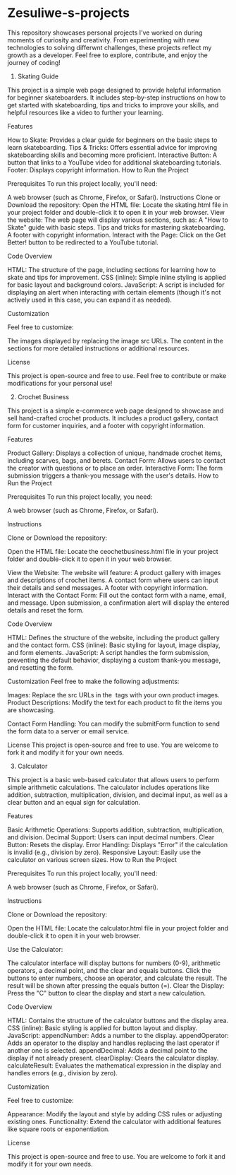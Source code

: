 # Zesuliwe-s-projects
This repository showcases personal projects I’ve worked on during moments of curiosity and creativity. From experimenting with new technologies to solving differwnt challenges, these projects reflect my growth as a developer. Feel free to explore, contribute, and enjoy the journey of coding!


1. Skating Guide

   
This project is a simple web page designed to provide helpful information for beginner skateboarders. It includes step-by-step instructions on how to get started with skateboarding, tips and tricks to improve your skills, and helpful resources like a video to further your learning.

Features

How to Skate: Provides a clear guide for beginners on the basic steps to learn skateboarding.
Tips & Tricks: Offers essential advice for improving skateboarding skills and becoming more proficient.
Interactive Button: A button that links to a YouTube video for additional skateboarding tutorials.
Footer: Displays copyright information.
How to Run the Project

Prerequisites
To run this project locally, you'll need:

A web browser (such as Chrome, Firefox, or Safari).
Instructions
Clone or Download the repository:
Open the HTML file:
Locate the skating.html file in your project folder and double-click it to open it in your web browser.
View the website:
The web page will display various sections, such as:
A "How to Skate" guide with basic steps.
Tips and tricks for mastering skateboarding.
A footer with copyright information.
Interact with the Page:
Click on the Get Better! button to be redirected to a YouTube tutorial.

Code Overview

HTML: The structure of the page, including sections for learning how to skate and tips for improvement.
CSS (inline): Simple inline styling is applied for basic layout and background colors.
JavaScript: A script is included for displaying an alert when interacting with certain elements (though it's not actively used in this case, you can expand it as needed).

Customization

Feel free to customize:

The images displayed by replacing the image src URLs.
The content in the sections for more detailed instructions or additional resources.

License

This project is open-source and free to use. Feel free to contribute or make modifications for your personal use!

2. Crochet Business

This project is a simple e-commerce web page designed to showcase and sell hand-crafted crochet products. It includes a product gallery, contact form for customer inquiries, and a footer with copyright information.

Features

Product Gallery: Displays a collection of unique, handmade crochet items, including scarves, bags, and berets.
Contact Form: Allows users to contact the creator with questions or to place an order.
Interactive Form: The form submission triggers a thank-you message with the user's details.
How to Run the Project

Prerequisites
To run this project locally, you need:

A web browser (such as Chrome, Firefox, or Safari).

Instructions

Clone or Download the repository:

Open the HTML file:
Locate the ceochetbusiness.html file in your project folder and double-click it to open it in your web browser.

View the Website:
The website will feature:
A product gallery with images and descriptions of crochet items.
A contact form where users can input their details and send messages.
A footer with copyright information.
Interact with the Contact Form:
Fill out the contact form with a name, email, and message. Upon submission, a confirmation alert will display the entered details and reset the form.

Code Overview

HTML: Defines the structure of the website, including the product gallery and the contact form.
CSS (inline): Basic styling for layout, image display, and form elements.
JavaScript: A script handles the form submission, preventing the default behavior, displaying a custom thank-you message, and resetting the form.

Customization
Feel free to make the following adjustments:


Images: Replace the src URLs in the <img> tags with your own product images.
Product Descriptions: Modify the text for each product to fit the items you are showcasing.

Contact Form Handling: You can modify the submitForm function to send the form data to a server or email service.

License
This project is open-source and free to use. You are welcome to fork it and modify it for your own needs.

3. Calculator

This project is a basic web-based calculator that allows users to perform simple arithmetic calculations. The calculator includes operations like addition, subtraction, multiplication, division, and decimal input, as well as a clear button and an equal sign for calculation.

Features

Basic Arithmetic Operations: Supports addition, subtraction, multiplication, and division.
Decimal Support: Users can input decimal numbers.
Clear Button: Resets the display.
Error Handling: Displays "Error" if the calculation is invalid (e.g., division by zero).
Responsive Layout: Easily use the calculator on various screen sizes.
How to Run the Project

Prerequisites
To run this project locally, you'll need:

A web browser (such as Chrome, Firefox, or Safari).

Instructions

Clone or Download the repository:

Open the HTML file:
Locate the calculator.html file in your project folder and double-click it to open it in your web browser.

Use the Calculator:

The calculator interface will display buttons for numbers (0-9), arithmetic operators, a decimal point, and the clear and equals buttons.
Click the buttons to enter numbers, choose an operator, and calculate the result.
The result will be shown after pressing the equals button (=).
Clear the Display:
Press the "C" button to clear the display and start a new calculation.

Code Overview

HTML: Contains the structure of the calculator buttons and the display area.
CSS (inline): Basic styling is applied for button layout and display.
JavaScript:
appendNumber: Adds a number to the display.
appendOperator: Adds an operator to the display and handles replacing the last operator if another one is selected.
appendDecimal: Adds a decimal point to the display if not already present.
clearDisplay: Clears the calculator display.
calculateResult: Evaluates the mathematical expression in the display and handles errors (e.g., division by zero).

Customization

Feel free to customize:

Appearance: Modify the layout and style by adding CSS rules or adjusting existing ones.
Functionality: Extend the calculator with additional features like square roots or exponentiation.

License

This project is open-source and free to use. You are welcome to fork it and modify it for your own needs.
